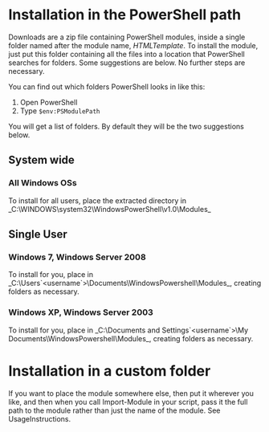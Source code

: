 # Installation in the PowerShell path #
Downloads are a zip file containing PowerShell modules, inside a single folder named after the module name, _HTMLTemplate_. To install the module, just put this folder containing all the files into a location that PowerShell searches for folders. Some suggestions are below. No further steps are necessary.

You can find out which folders PowerShell looks in like this:

  1. Open PowerShell
  1. Type `$env:PSModulePath`

You will get a list of folders. By default they will be the two suggestions below.

## System wide ##
### All Windows OSs ###

To install for all users, place the extracted directory in _C:\WINDOWS\system32\WindowsPowerShell\v1.0\Modules\_

## Single User ##

### Windows 7, Windows Server 2008 ###

To install for you, place in _C:\Users\`<username`>\Documents\WindowsPowershell\Modules\_, creating folders as necessary.

### Windows XP, Windows Server 2003 ###

To install for you, place in _C:\Documents and Settings\`<username`>\My Documents\WindowsPowershell\Modules\_, creating folders as necessary.

# Installation in a custom folder #

If you want to place the module somewhere else, then put it wherever you like, and then when you call Import-Module in your script, pass it the full path to the module rather than just the name of the module. See UsageInstructions.